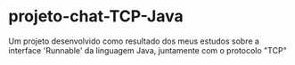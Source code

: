 # projeto-chat-TCP-Java
Um projeto desenvolvido como resultado dos meus estudos sobre a interface 'Runnable' da linguagem Java, juntamente com o protocolo "TCP"
